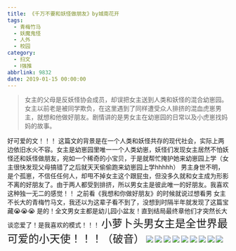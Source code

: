 ```yaml
---
title: 《千万不要和妖怪做朋友》by城南花开
tags:
  - 青梅竹马
  - 妖魔鬼怪
  - 人外
  - 校园
category:
  - 扫文
  - Ⅰ强推
abbrlink: 9832
date: 2019-01-15 00:00:00
---
```

<meta name="referrer" content="no-referrer" />

> 女主的父母是反妖怪协会成员，却误把女主送到人类和妖怪的混合幼崽园。女主以前老是被同学欺负，在这里遇到了同样遭受众人排挤的混血虎崽男主，就想和他做好朋友。剧情讲的是男女主在幼崽园的日常以及小虎崽找妈妈的故事。

<!-- more -->

好可爱的文！！！
这篇文的背景是在一个人类和妖怪共存的现代社会，实际上两边依旧水火不容。女主是幼崽园里唯一一个人类幼崽，妖怪们发现女主居然不怕妖怪还和妖怪做朋友，宛如一个稀奇的小宝贝，于是就帮忙掩护她来幼崽园上学（女主很快发现父母搞错了之后就天天偷偷跑来幼崽园上学hhhhh）
男主身世不明，是个孤崽，不信任任何人，却甩不掉女主这个跟屁虫，但没多久就和女主成为形影不离的好朋友了。由于两人都受到排挤，所以男女主是彼此唯一的好朋友。我喜欢这种独一无二的感觉！！
之前看《我想和你做好朋友》的时候就说过想看男
女主不长大的青梅竹马文，我还以为这辈子看不到了，没想到时隔半年就发现了这篇宝藏😭😭😭
是的！全文男女主都是幼儿园小盆友！直到结局最终章他们才突然长大谈恋爱了！是我喜欢的模式！！！
<font size=5>小萝卜头男女主是全世界最可爱的小天使！！！（破音）</font>
![](https://wx2.sinaimg.cn/mw690/0069kFhhgy1fz6zj9xs71j30yi1pce2f.jpg)
![](https://wx4.sinaimg.cn/mw690/0069kFhhgy1fz6zjbowwjj30yi1pch80.jpg)
![](https://wx1.sinaimg.cn/mw690/0069kFhhgy1fz6zj7u983j30yi1pctw0.jpg)
![](https://wx1.sinaimg.cn/mw690/0069kFhhgy1fz6zjdns26j30yi1pch7j.jpg)
![](https://wx1.sinaimg.cn/mw690/0069kFhhgy1fz6zjf39cfj30yi1pcawe.jpg)
![](https://wx4.sinaimg.cn/mw690/0069kFhhgy1fz6zjjws6sj30yi1pcqv5.jpg)
![](https://wx3.sinaimg.cn/mw690/0069kFhhgy1fz6zjmpjcuj30yi1pcqv5.jpg)
![](https://wx4.sinaimg.cn/mw690/0069kFhhgy1fz6zjp725kj30yi1pcqv5.jpg)
![](https://wx1.sinaimg.cn/mw690/0069kFhhgy1fz6zjrfjdqj30yi1pcqv5.jpg)